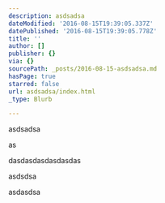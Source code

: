 ```yaml
---
description: asdsadsa
dateModified: '2016-08-15T19:39:05.337Z'
datePublished: '2016-08-15T19:39:05.778Z'
title: ''
author: []
publisher: {}
via: {}
sourcePath: _posts/2016-08-15-asdsadsa.md
hasPage: true
starred: false
url: asdsadsa/index.html
_type: Blurb

---
```

asdsadsa

as

dasdasdasdasdasdas

asdsdsa

asdasdsa